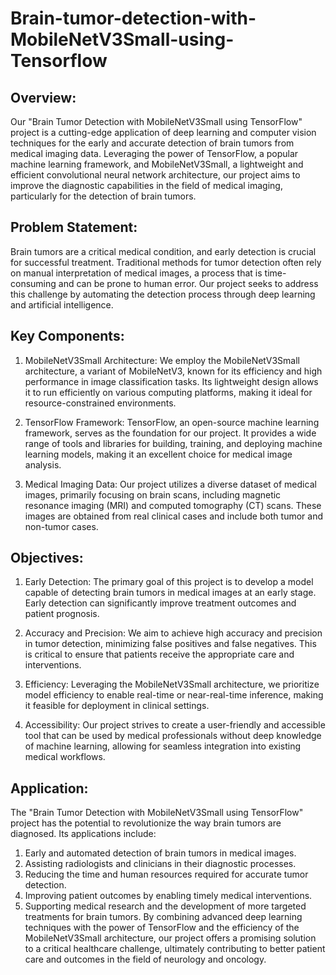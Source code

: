 # Brain-tumor-detection-with-MobileNetV3Small-using-Tensorflow

## Overview:
Our "Brain Tumor Detection with MobileNetV3Small using TensorFlow" project is a cutting-edge application of deep learning and computer vision techniques for the early and accurate detection of brain tumors from medical imaging data. Leveraging the power of TensorFlow, a popular machine learning framework, and MobileNetV3Small, a lightweight and efficient convolutional neural network architecture, our project aims to improve the diagnostic capabilities in the field of medical imaging, particularly for the detection of brain tumors.

## Problem Statement:
Brain tumors are a critical medical condition, and early detection is crucial for successful treatment. Traditional methods for tumor detection often rely on manual interpretation of medical images, a process that is time-consuming and can be prone to human error. Our project seeks to address this challenge by automating the detection process through deep learning and artificial intelligence.

## Key Components:

1. MobileNetV3Small Architecture: We employ the MobileNetV3Small architecture, a variant of MobileNetV3, known for its efficiency and high performance in image classification tasks. Its lightweight design allows it to run efficiently on various computing platforms, making it ideal for resource-constrained environments.

2. TensorFlow Framework: TensorFlow, an open-source machine learning framework, serves as the foundation for our project. It provides a wide range of tools and libraries for building, training, and deploying machine learning models, making it an excellent choice for medical image analysis.

3. Medical Imaging Data: Our project utilizes a diverse dataset of medical images, primarily focusing on brain scans, including magnetic resonance imaging (MRI) and computed tomography (CT) scans. These images are obtained from real clinical cases and include both tumor and non-tumor cases.

## Objectives:

1. Early Detection: The primary goal of this project is to develop a model capable of detecting brain tumors in medical images at an early stage. Early detection can significantly improve treatment outcomes and patient prognosis.

2. Accuracy and Precision: We aim to achieve high accuracy and precision in tumor detection, minimizing false positives and false negatives. This is critical to ensure that patients receive the appropriate care and interventions.

3. Efficiency: Leveraging the MobileNetV3Small architecture, we prioritize model efficiency to enable real-time or near-real-time inference, making it feasible for deployment in clinical settings.

4. Accessibility: Our project strives to create a user-friendly and accessible tool that can be used by medical professionals without deep knowledge of machine learning, allowing for seamless integration into existing medical workflows.

## Application:
The "Brain Tumor Detection with MobileNetV3Small using TensorFlow" project has the potential to revolutionize the way brain tumors are diagnosed. Its applications include:

1. Early and automated detection of brain tumors in medical images.
2. Assisting radiologists and clinicians in their diagnostic processes.
3. Reducing the time and human resources required for accurate tumor detection.
4. Improving patient outcomes by enabling timely medical interventions.
5. Supporting medical research and the development of more targeted treatments for brain tumors.
By combining advanced deep learning techniques with the power of TensorFlow and the efficiency of the MobileNetV3Small architecture, our project offers a promising solution to a critical healthcare challenge, ultimately contributing to better patient care and outcomes in the field of neurology and oncology.
